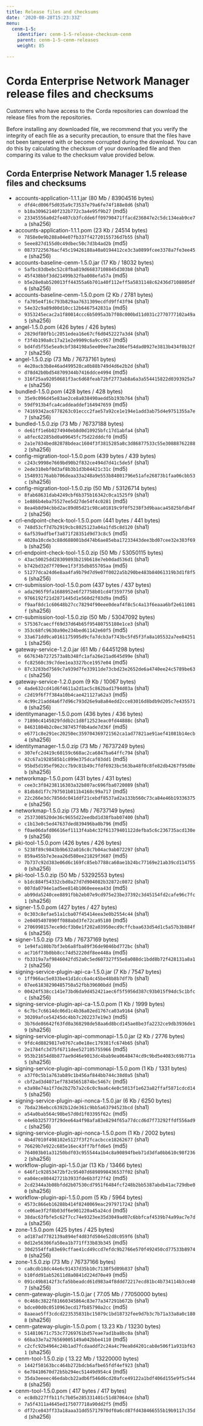 ```yaml
---
title: Release files and checksums
date: '2020-08-28T15:23:33Z'
menu:
  cenm-1-5:
    identifier: cenm-1-5-release-checksum-cenm
    parent: cenm-1-5-cenm-releases
    weight: 85

---
```


# Corda Enterprise Network Manager release files and checksums

Customers who have access to the Corda repositories can download the release files from the repositories.

Before installing any downloaded file, we recommend that you verify the integrity of each file as a security precaution, to ensure that the files have not been tampered with or become corrupted during the download. You can do this by calculating the checksum of your downloaded file and then comparing its value to the checksum value provided below.

## Corda Enterprise Network Manager 1.5 release files and checksums

* accounts-application-1.1.1.jar (80 Mb / 83904516 bytes)
  * `dfd4cd006f5d035a9c73537e79a6fe74f188e8d6` (sha1)
  * `b10a30962140f232b772c3a4e95f9b27` (md5)
  * `23345556a0d2fe407cb3fcdde6ff09790471ffacd236847e2c5dc134eab9ce7a` (sha256)
* accounts-application-1.1.1.pom (23 Kb / 24514 bytes)
  * `7858e0e9b288a04e07fb337f42720155736d7b55` (sha1)
  * `5eee827d155d0c49dbec50c7d3b4ad2b` (md5)
  * `08737225676acf45c19426188a40a0194412ce3c3a0899fcee3378a7fe3ee45e` (sha256)
* accounts-baseline-cenm-1.5.0.jar (17 Kb / 18032 bytes)
  * `5afbc83dbebc52c8fba819d66837108845d303b8` (sha1)
  * `45f438bbf3dd21499b32fba008efa57a` (md5)
  * `b5e28e0ab520013ff44355a6b701a40f112eff5a5831148c62436d7108805df6` (sha256)
* accounts-baseline-cenm-1.5.0.pom (2 Kb / 2781 bytes)
  * `fa705e4f16c793b829aa7631309ecdfd9ff43f94` (sha1)
  * `54e32c9a89d00d10cc12b6467542831a` (md5)
  * `9353245ecac2a1f80014ccc6b5095a3b7f08c000bd11d031c2770777102a49a5` (sha256)
* angel-1.5.0.pom (426 bytes / 426 bytes)
  * `2829df80fb1c2051edea16e67cf6d0452227a3d4` (sha1)
  * `f3f4b190a8c17a21e2e9909c6a9cc957` (md5)
  * `bd4fd5f55e5ea9cbf384198a5ee09ee7ae286ef54dad0927e3813b434f0b32f7` (sha256)
* angel-1.5.0.zip (73 Mb / 76737161 bytes)
  * `4e20acb3b8e46ad499528ca0b88b749d4d6e2b2d` (sha1)
  * `d78d42b0bd548709344b7416ddce4994` (md5)
  * `316f25aa92050681f3ac6d68feab72bf2773ab8a6a3a554415822d0393925a7e` (sha256)
* bundled-1.5.0.pom (428 bytes / 428 bytes)
  * `35e9c096d45e83ae2ce8a038490aedd5b193b764` (sha1)
  * `59df913b4fca4caddeaddef164947659` (md5)
  * `74169342ac6778263c01eccc2fae57a92ce1e194e1add3ab75d4e9751355a7e7` (sha256)
* bundled-1.5.0.zip (73 Mb / 76737188 bytes)
  * `de61ff1e6b0274940eb8d0d10925bfc17d1abfa4` (sha1)
  * `a8fec62285bd0a09645fc75d22dddcf0` (md5)
  * `2a1e7834bed82878bdeac1604f3f3815285a8c3d86877533c55e308887622882` (sha256)
* config-migration-tool-1.5.0.pom (439 bytes / 439 bytes)
  * `c243c9998e7669bd90b2f832ce494d7d41c5de5f` (sha1)
  * `2ede310ebf0d3af8b3b1d3b04421c31c` (md5)
  * `154893176abb706deaa33a248a9e553b84801796e51afe26873b1faa06cbb53c` (sha256)
* config-migration-tool-1.5.0.zip (50 Mb / 53126714 bytes)
  * `8fab68631dab4249cbf6b375b16342c0ca1525f9` (sha1)
  * `1e886b4eba75527ee5d27de54f4c0281` (md5)
  * `8ea4b8d94cbbd2ac89d05d21c98ca01819c9f0f5238f3d9baaca45825bfdb4f2` (sha256)
* crl-endpoint-check-tool-1.5.0.pom (441 bytes / 441 bytes)
  * `748d53cf7d7b2919cbc8025123a04a1fd5c8d120` (sha1)
  * `6af539adfbef3a871f28351d9d73c8c5` (md5)
  * `4020a10cde3c88d688001bd474b6ae85eba17233443dee3bd07cee32e383f69b` (sha256)
* crl-endpoint-check-tool-1.5.0.zip (50 Mb / 53050115 bytes)
  * `43ac50025dd28309893b219b618e7eb0dad536d1` (sha1)
  * `b742bd32d7f709ee1f3f35db855705aa` (md5)
  * `51277dca24d6e8aa4fa9b79d7d9e07f0022a5b290be483b84061319b3d1f8f56` (sha256)
* crr-submission-tool-1.5.0.pom (437 bytes / 437 bytes)
  * `ada2965f9fa1688952e6f27758b01cd4f3597750` (sha1)
  * `9766192f21d2871445d1e560d2f03d9a` (md5)
  * `f9aaf8dc1c60648b27cc78294f90eee0deaf4f8c5c4a13f6eaaa6bf2e611081f` (sha256)
* crr-submission-tool-1.5.0.zip (50 Mb / 53047092 bytes)
  * `575367caecff69d37d64b65f95480755180e1ce3` (sha1)
  * `353c68fc9630a90e234bed61142e60f5` (md5)
  * `33a671dd9ca0161175995d9cfa7dcb3af743bc5fd5f3fa8a105532a7ee842511` (sha256)
* gateway-service-1.2.0.jar (61 Mb / 64451298 bytes)
  * `667634b7272573a8b348fc1afa26e21ad645d99e` (sha1)
  * `fc82560c39c7dee1ea3327bce1957e04` (md5)
  * `87c3283bd7569c7a939d7fe33911de73cbd23e2652de6a4740ee24c5789be63c` (sha256)
* gateway-service-1.2.0.pom (9 Kb / 10067 bytes)
  * `4ade632cd41d6f4611a2d1ac5c862bad1794d03a` (sha1)
  * `c2d19f6f7f384a10b4cae421127a62a3` (md5)
  * `4c99c21add4a6f7d96c793d26e9a8a84edd2cce83016d8bdb9d205c7e4355710` (sha256)
* identitymanager-1.5.0.pom (436 bytes / 436 bytes)
  * `71890c4145029fddb2c1d8f12523eac0fd44888c` (sha1)
  * `84631804b2c0ec387457f0b4ade7d36f` (md5)
  * `e6771c8e291ec20250ec359704369721562ca1ad77821ae91aef41081b14ecb4` (sha256)
* identitymanager-1.5.0.zip (73 Mb / 76737249 bytes)
  * `307efc2d419c60159c668ac2ca6847ba64ffc794` (sha1)
  * `42c67a1928585b1c899e375dcaf03dd1` (md5)
  * `95bd5d195ef962cc7b9c81b49c7fdf6923bc563ba48f0c8fe82db4267f95d0eb` (sha256)
* networkmap-1.5.0.pom (431 bytes / 431 bytes)
  * `cee3c3f84238116303a32b807ac696fba0720089` (sha1)
  * `81db8d1f7c797501b011b4168c99a717` (md5)
  * `22c266e3dc7856dc041ddf21cebdf8537ad2a133b560c73ca84e46b19336375e` (sha256)
* networkmap-1.5.0.zip (73 Mb / 76737149 bytes)
  * `2537308520de36c9655d22eedbd1d38fbab07400` (sha1)
  * `c1b13e0c5ed47637ded839496ba0b796` (md5)
  * `f0ae06dafd06616ef1113f4ab4c32f61379401122defba5c6c236735acd130e9` (sha256)
* pki-tool-1.5.0.pom (426 bytes / 426 bytes)
  * `5238f89c9843b9b632a016c8c7b04ac9ab072297` (sha1)
  * `859a455b7e3eaa26d580ee21829f3687` (md5)
  * `7b737c92d383e06d6c169fc85eb7788ca60ae1b24bc77169e21ab39cd1147550` (sha256)
* pki-tool-1.5.0.zip (50 Mb / 53292553 bytes)
  * `b1dc884f54332cbd0a27d7d904082b32872c0872` (sha1)
  * `007da0794e1ad5ee814b1060eeeea43d` (md5)
  * `ab99da5240cee8891fbb2eb07e9cd975e23be37392c3d45154fd2cafe96c7fc1` (sha256)
* signer-1.5.0.pom (427 bytes / 427 bytes)
  * `0c303c8efae51a1cba07f45414eea3e0b2554c44` (sha1)
  * `2e0405407890ff088abd3fe72ca95180` (md5)
  * `2706998157ece9dcf3b0e1f202a03950ecd9cffcbaa633d54d1c5a57b3b884f6` (sha256)
* signer-1.5.0.zip (73 Mb / 76737169 bytes)
  * `1e94fa180b7bf3eb6a8fba89f36de9046bd772bc` (sha1)
  * `ac716f73b0bb8cc74d52220df8ee448a` (md5)
  * `fb3319a7af9846042fd52a0c5ed607327f55e8a088dc1bdd8b72f428131a8a12` (sha256)
* signing-service-plugin-api-ca-1.5.0.jar (7 Kb / 7547 bytes)
  * `1ff966ac5e033be41d1dcc6a4c45be48b8b7df7b` (sha1)
  * `07ee61838290485750a52fbb39600bdd` (md5)
  * `00424f538cc141e73bd6da9d452421aec6f5f5956d387c93b015f94dc5c1bfcc` (sha256)
* signing-service-plugin-api-ca-1.5.0.pom (1 Kb / 1999 bytes)
  * `6c7bc7c6614dc06d1c4b36a02ed1767ca03a9164` (sha1)
  * `30209afce54245dc4bb7c202237e19e3` (md5)
  * `3b76de86642f63fd0a368298de58aa6d8bcd145ae8be3fa2232ce9db3936de19` (sha256)
* signing-service-plugin-api-commonapi-1.5.0.jar (2 Kb / 2776 bytes)
  * `9fdc4d8829817e0767ca0e18ec179381fc674b65` (sha1)
  * `2e1784fc3d75f6711dee527105755966` (md5)
  * `953b21654d8b877ae9d46e9013dc4bab9ea0648474cd9c9bd5e4083c69b771a5` (sha256)
* signing-service-plugin-api-commonapi-1.5.0.pom (1 Kb / 1331 bytes)
  * `a37f0c5b1a763ab89c1b456af844bb744c38d0a5` (sha1)
  * `cbf2ad3d4071ef78345651874bc5467c` (md5)
  * `e3a98e74a1f7de2b27b7a2c6c0c9aa6c4e0c5013f1e623a82ffaf5871cdcd145` (sha256)
* signing-service-plugin-api-nonca-1.5.0.jar (6 Kb / 6250 bytes)
  * `7bda236ebcc6392b12de361c9bb5a63794523bcd` (sha1)
  * `a54a0bab564c90be57d0d1f03395f62c` (md5)
  * `e4e6b325773f29dee64a4f98afa83e8294f65a77dccd6d7f73292ffdf556ad9c` (sha256)
* signing-service-plugin-api-nonca-1.5.0.pom (1 Kb / 2002 bytes)
  * `4b4d7010f498102e5127f3f2fcacbcce18262677` (sha1)
  * `76629b7e922c685e16ec43ff7bffd6e5` (md5)
  * `764003b01a31250bdf03c955544a1b4c8a90894fbeb71d3dfa0bb610c98f2362` (sha256)
* workflow-plugin-api-1.5.0.jar (13 Kb / 13466 bytes)
  * `646f1c92853472bf2c95407d6898998436537f02` (sha1)
  * `ea04ece80442721b3933fde6b3f27f42` (md5)
  * `2cd2344a3b08bfdd2b07530cd7951f6484fcf248b2bb5387abdb41ac729dbe00` (sha256)
* workflow-plugin-api-1.5.0.pom (5 Kb / 5964 bytes)
  * `4573c866eb16288b414f8240069eac2979717242` (sha1)
  * `ce06ae3f2f8b03df6e901220a45a24cd` (md5)
  * `38dac63fbfe5c62f7cc74e9323ee35d3049ad07c6bbfcaf4539b74a99ac7e7da` (sha256)
* zone-1.5.0.pom (425 bytes / 425 bytes)
  * `ad187ad7782139a894ef4d83fd504e52d8c059f6` (sha1)
  * `0d12e56306fa50ea1b771ff33b83b345` (md5)
  * `30d2554ffa83e69cffae41cd49ccd7efdc9b2766e570f492450cd77533b89740` (sha256)
* zone-1.5.0.zip (73 Mb / 76737166 bytes)
  * `ca8cdb18dc44e6c91437d35b10c7138f5d09b837` (sha1)
  * `b10fdd91ab52611d8a0841d224d70e49` (md5)
  * `091c49b8142f3cfa5bbeadcd61d983a4f8ddd72217ecd81bc4b734114b3ce407` (sha256)
* cenm-gateway-plugin-1.5.0.jar ( 77.05 Mb / 77050000 bytes)
  * `0c468c3822f81660345864c83e77a347291b672b` (sha1)
  * `bdce00d0c0510963ecd17fb85790a2cc` (md5)
  * `8aaeae5ff3cdcd223535831bc15079c1bd18732fee9d7b3c7b71a33a8a0c1808` (sha256)
* cenm-gateway-plugin-1.5.0.pom ( 13.23 Kb / 13230 bytes)
  * `514810671c753c77269761bd57eae7ad1ba8bc0a` (sha1)
  * `66ba33e7a276569005149a042bbe4110` (md5)
  * `c2cfc92b4964c24b1ad7fcdaaddf2c24a4c79ea8d4201cab8e506f1a931bf631` (sha256)
* cenm-tool-1.5.0.zip ( 13.22 Mb / 13220000 bytes)
  * `1442f50163bcc464b272bdcb6afbe65fdf4ef923` (sha1)
  * `6e78410670d72b5b294ec51449d954c4` (md5)
  * `35da3eeeec46edabcb22adb6f546d6cd20afce49122a1bdf406d155e9f5c5448` (sha256)
* cenm-tool-1.5.0.pom (  417 bytes /  417 bytes)
  * `ec8db227ffb11fc7b05e285331401c51d87064ce` (sha1)
  * `7a5f4311a4645ed175077718a90dd2f5` (md5)
  * `df72ce843ff33a18aaa31dd55717970df0a6cd87fd438466555b19b9117c35dd` (sha256)

